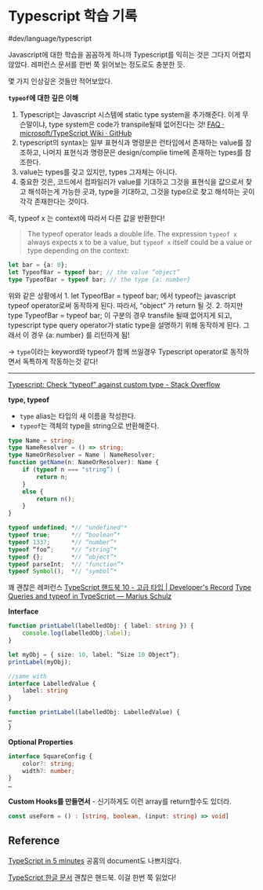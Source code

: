 # Typescript 학습 기록
#dev/language/typescript

Javascript에 대한 학습을 꼼꼼하게 하니까 Typescript를 익히는 것은 그다지 어렵지 않았다.  레퍼런스 문서를 한번 쭉 읽어보는 정도로도 충분한 듯. 

몇 가지 인상깊은 것들만 적어보았다. 

**`typeof`에 대한 깊은  이해**
1. Typescript는 Javascript 시스템에 static type system을 추가해준다. 이게 무슨말이냐,  type system은 code가 transpile될때 없어진다는 것! [FAQ · microsoft/TypeScript Wiki · GitHub](https://github.com/Microsoft/TypeScript/wiki/FAQ#what-is-type-erasure)
2. typescript의 syntax는 일부 표현식과 명령문은 런타임에서 존재하는 value를 참조하고, 나머지 표현식과 명령문은 design/complie time에 존재하는 types를 참조한다. 
3. value는 types를 갖고 있지만, types 그자체는 아니다. 
4. 중요한 것은, 코드에서 컴파일러가  value를 기대하고 그것을 표현식을 값으로서 찾고 해석하는게 가능한 곳과, type을 기대하고, 그것을 type으로 찾고 해석하는 곳이 각각 존재한다는 것이다. 

즉, typeof x 는 context에 따라서 다른 값을 반환한다! 
> The typeof operator leads a double life. The expression `typeof x` always expects x to be a value, but `typeof x` itself could be a value or type depending on the context:  

```typescript
let bar = {a: 0};
let TypeofBar = typeof bar; // the value “object”
type TypeofBar = typeof bar; // the type {a: number}
```

위와 같은 상황에서 
	1.  let TypeofBar = typeof bar; 에서 typeof는 javascript typeof operator로써 동작하게 된다. 따라서, “object” 가 return 될 것. 
	2. 하지만 type TypeofBar = typeof bar; 이 구분의 경우 transfile 될때 없어지게 되고, typescript type query operator가 static type을 설명하기 위해 동작하게 된다. 그래서 이 경우 {a: number} 를 리턴하게 됨! 

-> `type`이라는 keyword와 typeof가 함께 쓰일경우  Typescript operator로 동작하면서 독특하게 작동하는것 같다! 

- - - -




[Typescript: Check “typeof” against custom type - Stack Overflow](https://stackoverflow.com/questions/51528780/typescript-check-typeof-against-custom-type/51529486#51529486)


**type, typeof**
- `type` alias는 타입의 새 이름을 작성한다. 
- `typeof`는 객체의 type을 string으로 반환해준다. 

```typescript
type Name = string;
type NameResolver = () => string;
type NameOrResolver = Name | NameResolver;
function getName(n: NameOrResolver): Name {
    if (typeof n === "string”) {
        return n;
    }
    else {
        return n();
    }
}

typeof undefined; *// "undefined"*
typeof true;      *// “boolean”*
typeof 1337;      *// “number”*
typeof “foo”;     *// “string”*
typeof {};        *// “object”*
typeof parseInt;  *// "function”*
typeof Symbol();  *// "symbol”*
```

꽤 괜찮은 레퍼런스 
[TypeScript 핸드북 10 - 고급 타입 | Developer's Record](https://infoscis.github.io/2017/06/19/TypeScript-handbook-advanced-types/)
[Type Queries and typeof in TypeScript — Marius Schulz](https://mariusschulz.com/blog/type-queries-and-typeof-in-typescript)

**Interface**
```Typescript
function printLabel(labelledObj: { label: string }) {
	console.log(labelledObj.label);
}

let myObj = { size: 10, label: “Size 10 Object”};
printLabel(myObj);

//same with
interface LabelledValue {
	label: string
}

function printLabel(labelledObj: LabelledValue) {
…
}
```


**Optional Properties**
```Typescript
interface SquareConfig {
	color?: string;
	width?: number;
}
…

```


**Custom Hooks를 만들면서**
	- 신기하게도 이런 array를 return할수도 있더라. 
```typescript
const useForm = () : [string, boolean, (input: string) => void]
```

## **Reference**
 [TypeScript in 5 minutes](https://www.typescriptlang.org/docs/handbook/typescript-in-5-minutes.html) 
공홈의 document도 나쁘지않다. 

 [TypeScript 한글 문서](https://typescript-kr.github.io/pages/Basic%20Types.html) 
괜찮은 핸드북. 이걸 한번 쭉 읽었다! 

